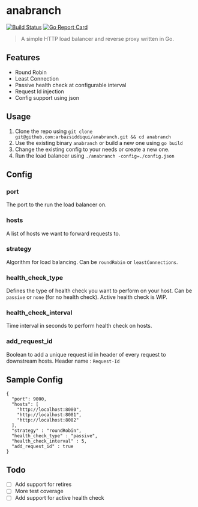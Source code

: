 # anabranch
[![Build Status](https://travis-ci.org/arbazsiddiqui/anabranch.svg?branch=master)](https://travis-ci.org/arbazsiddiqui/anabranch)
[![Go Report Card](https://goreportcard.com/badge/github.com/arbazsiddiqui/anabranch)](https://goreportcard.com/report/github.com/arbazsiddiqui/anabranch)

> A simple HTTP load balancer and reverse proxy written in Go.

## Features
* Round Robin
* Least Connection
* Passive health check at configurable interval
* Request Id injection
* Config support using json



## Usage
1) Clone the repo using `git clone git@github.com:arbazsiddiqui/anabranch.git && cd anabranch`
2) Use the existing binary `anabranch` or build a new one using `go build`
3) Change the existing config to your needs or create a new one.
4) Run the load balancer using `./anabranch -config=./config.json`


## Config

### port
The port to the run the load balancer on.

### hosts
A list of hosts we want to forward requests to.

### strategy
Algorithm for load balancing. Can be `roundRobin` or `leastConnections`.

### health_check_type 
Defines the type of health check you want to perform on your host. Can be `passive` or `none` (for no health check). Active health check is WIP.

### health_check_interval
Time interval in seconds to perform health check on hosts.

### add_request_id
Boolean to add a unique request id in header of every request to downstream hosts. Header name : `Request-Id`

## Sample Config
```
{
  "port": 9000,
  "hosts": [
    "http://localhost:8080",
    "http://localhost:8081",
    "http://localhost:8082"
  ],
  "strategy" : "roundRobin",
  "health_check_type" : "passive",
  "health_check_interval" : 5,
  "add_request_id" : true
}
```

## Todo 
- [ ] Add support for retires 
- [ ] More test coverage 
- [ ] Add support for active health check
